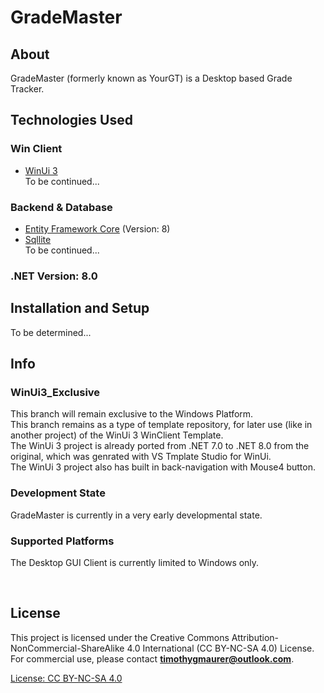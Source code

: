 # GradeMaster
###

## About
GradeMaster (formerly known as YourGT) is a Desktop based Grade Tracker.

## Technologies Used
### Win Client
- [WinUi 3](https://learn.microsoft.com/de-de/windows/apps/winui/winui3/) <br>
To be continued...
<!--(FluentUi) <br> -->

### Backend & Database
- [Entity Framework Core](https://learn.microsoft.com/de-de/ef/core/) (Version: 8)
- [Sqllite](https://sqlite.org/) <br>
To be continued...

### .NET Version: 8.0

## Installation and Setup
To be determined...

## Info
### WinUi3_Exclusive
This branch will remain exclusive to the Windows Platform. <br>
This branch remains as a type of template repository, for later use (like in another project) of the WinUi 3 WinClient Template. <br>
The WinUi 3 project is already ported from .NET 7.0 to .NET 8.0 from the original, which was genrated with VS Tmplate Studio for WinUi. <br>
The WinUi 3 project also has built in back-navigation with Mouse4 button.

### Development State
GradeMaster is currently in a very early developmental state. <br>

### Supported Platforms
The Desktop GUI Client is currently limited to Windows only.

<br>


## License
This project is licensed under the Creative Commons Attribution-NonCommercial-ShareAlike 4.0 International (CC BY-NC-SA 4.0) License. For commercial use, please contact **[timothygmaurer@outlook.com](mailto:timothygmaurer@outlook.com)**.

[License: CC BY-NC-SA 4.0](https://creativecommons.org/licenses/by-nc-sa/4.0/)
